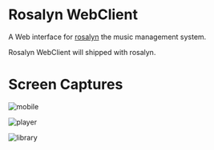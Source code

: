 # Rosalyn WebClient

A Web interface for [rosalyn](https://github.com/yinyanfr/rosalyn) the music management system.

Rosalyn WebClient will shipped with rosalyn.

# Screen Captures
![mobile](https://fm.yinyan.fr/mobile.png)

![player](https://fm.yinyan.fr/player.png)

![library](https://fm.yinyan.fr/library.png)

